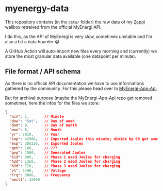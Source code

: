 # myenergy-data

This repository contains (in the `data/` folder) the raw data of my [Zappi][] wallbox retreived from the official MyEnergi API. 

I do this, as the API of MyEnergi is very slow, sometimes unstable and I'm also a bit a data hoarder :joy:

A GitHub Action will auto-import new files every morning and (currently) we store the most granular data available (one datapoint per minute).

## File format / API schema

As there is no official API documentation we have to use informations gathered by the community. For this please head over to [MyEnergi-App-Api].

But for archival purpose (maybe the MyEnergi-App-Api repo get removed sometime), here the infos for the files we store:

```json
{
  "min": 1,       // Minute
  "dow": "Sat",   // Day of week
  "dom": 8,       // Day of month
  "mon": 6,       // Month
  "yr": 2019,     // Year
  "imp": 42900,   // Imported Joules this minute; divide by 60 get average Watts; divide by 3600000 to get kWh
  "exp": 260220,  // Exported Joules
  "gen": 180,     // ???
  "gep": 1560,    // Generated Joules
  "h1d": 600,     // Phase 1 used Joules for charging
  "h2d": 1260,    // Phase 2 used Joules for charging
  "h3d": 720,     // Phase 3 used Joules for charging
  "v1": 2446,     // Voltage
  "frq": 5006,    // Frequency
  "nect1": 42900
}
```

  [Zappi]: https://www.myenergi.com/de/zappi/
  [MyEnergi-App-Api]: https://github.com/twonk/MyEnergi-App-Api
